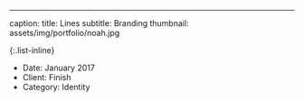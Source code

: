 ---
caption:
  title: Lines
  subtitle: Branding
  thumbnail: assets/img/portfolio/noah.jpg

  {:.list-inline}
- Date: January 2017
- Client: Finish
- Category: Identity
